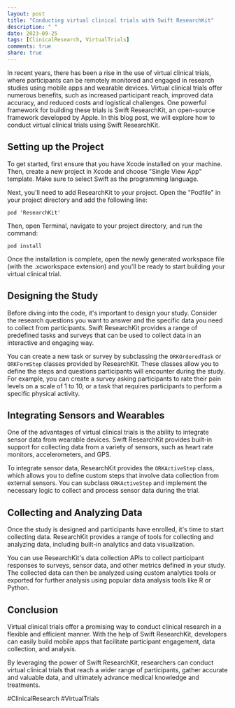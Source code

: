 ```yaml
---
layout: post
title: "Conducting virtual clinical trials with Swift ResearchKit"
description: " "
date: 2023-09-25
tags: [ClinicalResearch, VirtualTrials]
comments: true
share: true
---
```


In recent years, there has been a rise in the use of virtual clinical trials, where participants can be remotely monitored and engaged in research studies using mobile apps and wearable devices. Virtual clinical trials offer numerous benefits, such as increased participant reach, improved data accuracy, and reduced costs and logistical challenges. One powerful framework for building these trials is Swift ResearchKit, an open-source framework developed by Apple. In this blog post, we will explore how to conduct virtual clinical trials using Swift ResearchKit.

## Setting up the Project

To get started, first ensure that you have Xcode installed on your machine. Then, create a new project in Xcode and choose "Single View App" template. Make sure to select Swift as the programming language.

Next, you'll need to add ResearchKit to your project. Open the "Podfile" in your project directory and add the following line:

`pod 'ResearchKit'`

Then, open Terminal, navigate to your project directory, and run the command:

`pod install`

Once the installation is complete, open the newly generated workspace file (with the .xcworkspace extension) and you'll be ready to start building your virtual clinical trial.

## Designing the Study

Before diving into the code, it's important to design your study. Consider the research questions you want to answer and the specific data you need to collect from participants. Swift ResearchKit provides a range of predefined tasks and surveys that can be used to collect data in an interactive and engaging way.

You can create a new task or survey by subclassing the `ORKOrderedTask` or `ORKFormStep` classes provided by ResearchKit. These classes allow you to define the steps and questions participants will encounter during the study. For example, you can create a survey asking participants to rate their pain levels on a scale of 1 to 10, or a task that requires participants to perform a specific physical activity.

## Integrating Sensors and Wearables

One of the advantages of virtual clinical trials is the ability to integrate sensor data from wearable devices. Swift ResearchKit provides built-in support for collecting data from a variety of sensors, such as heart rate monitors, accelerometers, and GPS.

To integrate sensor data, ResearchKit provides the `ORKActiveStep` class, which allows you to define custom steps that involve data collection from external sensors. You can subclass `ORKActiveStep` and implement the necessary logic to collect and process sensor data during the trial.

## Collecting and Analyzing Data

Once the study is designed and participants have enrolled, it's time to start collecting data. ResearchKit provides a range of tools for collecting and analyzing data, including built-in analytics and data visualization.

You can use ResearchKit's data collection APIs to collect participant responses to surveys, sensor data, and other metrics defined in your study. The collected data can then be analyzed using custom analytics tools or exported for further analysis using popular data analysis tools like R or Python.

## Conclusion

Virtual clinical trials offer a promising way to conduct clinical research in a flexible and efficient manner. With the help of Swift ResearchKit, developers can easily build mobile apps that facilitate participant engagement, data collection, and analysis.

By leveraging the power of Swift ResearchKit, researchers can conduct virtual clinical trials that reach a wider range of participants, gather accurate and valuable data, and ultimately advance medical knowledge and treatments.

#ClinicalResearch #VirtualTrials